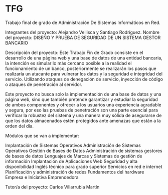 # TFG
Trabajo final de grado de Administración De Sistemas Informáticos en Red. 

Integrantes del proyecto:
Alejandro Vellisca y Santiago Rodríguez.
Nombre del proyecto: DISEÑO Y PRUEBA DE SEGURIDAD DE UN SISTEMA GESTOR BANCARIO


Descripción del proyecto:
Este Trabajo Fin de Grado consiste en el desarrollo de una página web y una base de datos de una entidad bancaria, la intención es simular lo más cercano posible a la realidad el funcionamiento de un banco, posteriormente se realizarán los pasos que realizaría un atacante para vulnerar los datos y la seguridad e integridad del servicio. Utilizando ataques de denegación de servicio, inyección de código o ataques de penetración al servidor.

Este proyecto no busca solo la implementación de una base de datos y una página web, sino que también pretende garantizar y estudiar la seguridad de ambos componentes y ofrecer a los usuarios una experiencia agradable y segura, por eso las pruebas de penetración son una parte esencial para verificar la robustez del sistema y una manera muy sólida de asegurarse de que los datos almacenados estén protegidos ante amenazas que están a la orden del día.

Módulos que se van a implementar:

Implantación de Sistemas Operativos
Administración de Sistemas Operativos
Gestión de Bases de Datos
Administración de sistemas gestores de bases de datos
Lenguajes de Marcas y Sistemas de gestión de información
Implantación de Aplicaciones Web
Seguridad y alta disponibilidad
Inglés técnico para grado superior
Servicios en red e internet
Planificación y administración de redes
Fundamentos del hardware
Empresa e Iniciativa Emprendedora

Tutor/a del proyecto:
Carlos Villarrubia Martín

